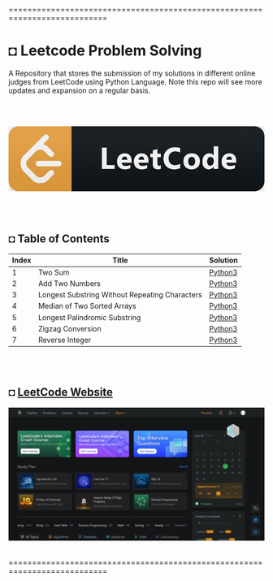 ===========================================================================
# ◘ Leetcode Problem Solving
A Repository that stores the submission of my solutions in different online judges from LeetCode using Python Language. Note this repo will see more updates and expansion on a regular basis.

</br></br>

![alt text](https://github.com/shahriar-rahman/Leetcode-Problem-Solving/blob/main/img/LeetCodeLogo.png)

</br></br>

## ◘ Table of Contents
| Index | Title | Solution |
|--|--|--|
| 1 | Two Sum | [Python3](https://github.com/shahriar-rahman/Leetcode-Problem-Solving/blob/main/src/1_Two_Sum.py) |
| 2 | Add Two Numbers | [Python3](https://github.com/shahriar-rahman/Leetcode-Problem-Solving/blob/main/src/2_Add_Two_Numbers.py) |
| 3 | Longest Substring Without Repeating Characters | [Python3](https://github.com/shahriar-rahman/Leetcode-Problem-Solving/blob/main/src/3_Longest_Substring_Without_Repeating_Characters.py)
| 4 | Median of Two Sorted Arrays | [Python3](https://github.com/shahriar-rahman/Leetcode-Problem-Solving/blob/main/src/4_Median_of_Two_Sorted_Arrays.py) |
| 5 | Longest Palindromic Substring | [Python3](https://github.com/shahriar-rahman/Leetcode-Problem-Solving/blob/main/src/5_Longest_Palindromic_Substring.py) |
| 6 | Zigzag Conversion | [Python3](https://github.com/shahriar-rahman/Leetcode-Problem-Solving/blob/main/src/6_Zigzag_Conversion.py) |
| 7 | Reverse Integer | [Python3](https://github.com/shahriar-rahman/Leetcode-Problem-Solving/blob/main/src/7_Reverse_Integer.py) |

</br></br>

## ◘ [LeetCode Website](https://leetcode.com/problemset/all/)
![alt text](https://github.com/shahriar-rahman/Leetcode-Problem-Solving/blob/main/img/leetcode_website.JPG)

</br>
===========================================================================
